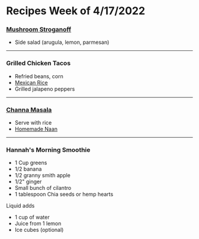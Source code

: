 # Recipes Week of 4/17/2022

### [Mushroom Stroganoff](https://www.gimmesomeoven.com/mushroom-stroganoff/print-recipe/61649/)

- Side salad (arugula, lemon, parmesan)

---

### Grilled Chicken Tacos

- Refried beans, corn
- [Mexican Rice](https://www.seededatthetable.com/wprm_print/18089)
- Grilled jalapeno peppers

---

### [Channa Masala](https://www.seriouseats.com/channa-masala-recipe?print)

- Serve with rice
- [Homemade Naan](https://veggiedesserts.com/wprm_print/9970)

---

### Hannah's Morning Smoothie

- 1 Cup greens
- 1/2 banana
- 1/2 granny smith apple
- 1/2" ginger
- Small bunch of cilantro
- 1 tablespoon Chia seeds or hemp hearts

Liquid adds
- 1 cup of water
- Juice from 1 lemon
- Ice cubes (optional)
